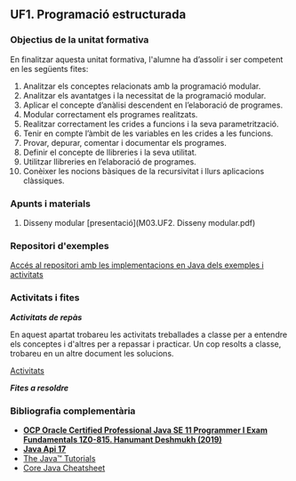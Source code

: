 ## UF1. Programació estructurada

### Objectius de la unitat formativa

En finalitzar aquesta unitat formativa, l'alumne ha d’assolir i ser competent en les següents fites:

1. Analitzar els conceptes relacionats amb la programació modular.
2. Analitzar els avantatges i la necessitat de la programació modular.
3. Aplicar el concepte d’anàlisi descendent en l’elaboració de programes.
4. Modular correctament els programes realitzats.
5. Realitzar correctament les crides a funcions i la seva parametrització.
6. Tenir en compte l’àmbit de les variables en les crides a les funcions.
7. Provar, depurar, comentar i documentar els programes.
8. Definir el concepte de llibreries i la seva utilitat.
9. Utilitzar llibreries en l’elaboració de programes.
10. Conèixer les nocions bàsiques de la recursivitat i llurs aplicacions clàssiques.



### Apunts i materials

1. Disseny modular [presentació](M03.UF2. Disseny modular.pdf)

### Repositori d'exemples

[Accés al repositori amb les implementacions en Java dels exemples i activitats](https://github.com/mvmlabs/pg/tree/master/Exemples)

### Activitats i fites

**_Activitats de repàs_**

En aquest apartat trobareu les activitats treballades a classe per a entendre els conceptes i d'altres per a repassar i practicar. Un cop resolts a classe, trobareu en un altre document les solucions.

[Activitats](https://docs.google.com/document/d/1p-a-ajRisW5XwDnWW5zgapS-NMZT6SqiMYT0hvgwvec/edit?usp=sharing)

**_Fites a resoldre_**



### Bibliografia complementària
- [**OCP Oracle Certified Professional Java SE 11 Programmer I Exam Fundamentals 1Z0-815. Hanumant Deshmukh (2019)**](https://www.amazon.es/gp/product/1086955811)
- [**Java Api 17**](https://docs.oracle.com/en/java/javase/17/docs/api/)
- [The Java™ Tutorials](https://docs.oracle.com/javase/tutorial/java/nutsandbolts/index.html)
- [Core Java Cheatsheet](https://drive.google.com/file/d/1b6eTYzY9RvU4YWNFDI4NZrh_QKVWEMIe/view?usp=share_link)
